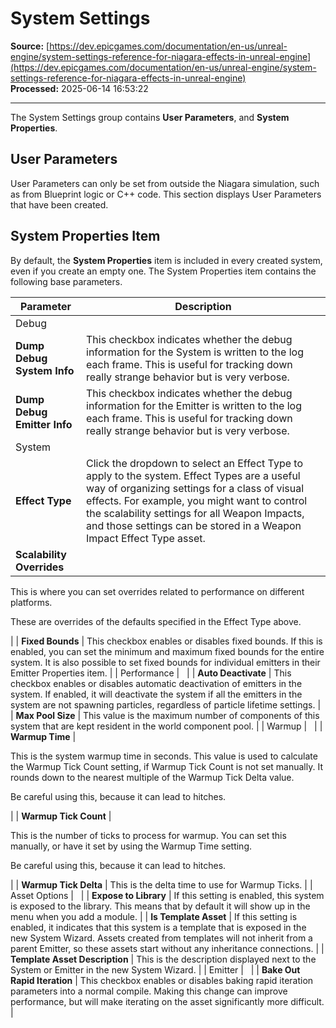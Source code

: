 # System Settings

**Source:** [https://dev.epicgames.com/documentation/en-us/unreal-engine/system-settings-reference-for-niagara-effects-in-unreal-engine](https://dev.epicgames.com/documentation/en-us/unreal-engine/system-settings-reference-for-niagara-effects-in-unreal-engine)  
**Processed:** 2025-06-14 16:53:22

---

The System Settings group contains **User Parameters**, and **System Properties**.

## User Parameters

User Parameters can only be set from outside the Niagara simulation, such as from Blueprint logic or C++ code. This section displays User Parameters that have been created.

## System Properties Item

By default, the **System Properties** item is included in every created system, even if you create an empty one. The System Properties item contains the following base parameters.

| Parameter | Description |
| --- | --- |
| Debug |   |
| **Dump Debug System Info** | This checkbox indicates whether the debug information for the System is written to the log each frame. This is useful for tracking down really strange behavior but is very verbose. |
| **Dump Debug Emitter Info** | This checkbox indicates whether the debug information for the Emitter is written to the log each frame. This is useful for tracking down really strange behavior but is very verbose. |
| System |   |
| **Effect Type** | Click the dropdown to select an Effect Type to apply to the system. Effect Types are a useful way of organizing settings for a class of visual effects. For example, you might want to control the scalability settings for all Weapon Impacts, and those settings can be stored in a Weapon Impact Effect Type asset. |
| **Scalability Overrides** | 
This is where you can set overrides related to performance on different platforms.

These are overrides of the defaults specified in the Effect Type above.

 |
| **Fixed Bounds** | This checkbox enables or disables fixed bounds. If this is enabled, you can set the minimum and maximum fixed bounds for the entire system. It is also possible to set fixed bounds for individual emitters in their Emitter Properties item. |
| Performance |   |
| **Auto Deactivate** | This checkbox enables or disables automatic deactivation of emitters in the system. If enabled, it will deactivate the system if all the emitters in the system are not spawning particles, regardless of particle lifetime settings. |
| **Max Pool Size** | This value is the maximum number of components of this system that are kept resident in the world component pool. |
| Warmup |   |
| **Warmup Time** | 

This is the system warmup time in seconds. This value is used to calculate the Warmup Tick Count setting, if Warmup Tick Count is not set manually. It rounds down to the nearest multiple of the Warmup Tick Delta value.

Be careful using this, because it can lead to hitches.

 |
| **Warmup Tick Count** | 

This is the number of ticks to process for warmup. You can set this manually, or have it set by using the Warmup Time setting.

Be careful using this, because it can lead to hitches.

 |
| **Warmup Tick Delta** | This is the delta time to use for Warmup Ticks. |
| Asset Options |   |
| **Expose to Library** | If this setting is enabled, this system is exposed to the library. This means that by default it will show up in the menu when you add a module. |
| **Is Template Asset** | If this setting is enabled, it indicates that this system is a template that is exposed in the new System Wizard. Assets created from templates will not inherit from a parent Emitter, so these assets start without any inheritance connections. |
| **Template Asset Description** | This is the description displayed next to the System or Emitter in the new System Wizard. |
| Emitter |   |
| **Bake Out Rapid Iteration** | This checkbox enables or disables baking rapid iteration parameters into a normal compile. Making this change can improve performance, but will make iterating on the asset significantly more difficult. |